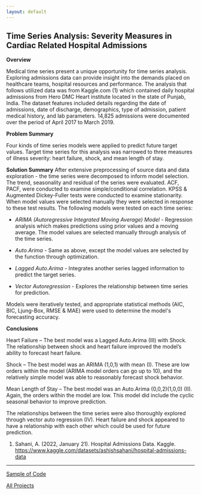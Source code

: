 ```yaml
---
layout: default
---
```


## Time Series Analysis: Severity Measures in Cardiac Related Hospital Admissions ###

__Overview__

Medical time series present a unique opportunity for time series analysis. Exploring admissions data can provide insight into the demands placed on healthcare teams, hospital resources and performance. The analysis that follows utilized data was from Kaggle.com (1) which contained daily hospital admissions from Hero DMC Heart institute located in the state of Punjab, India. The dataset features included details regarding the date of admissions, date of discharge, demographics, type of admission, patient medical history, and lab parameters. 14,825 admissions were documented over the period of April 2017 to March 2019.

__Problem Summary__

Four kinds of time series models were applied to predict future target values. Target time series for this analysis was narrowed to three measures of illness severity: heart failure, shock, and mean length of stay.

__Solution Summary__
After extensive preprocessing of source data and data exploration - the time series were decomposed to inform model selection. The trend, seasonality and residual of the series were evaluated. ACF, PACF, were conducted to examine simple/conditional correlation. KPSS & Augmented Dickey-Fuller tests were conducted to examine stationarity. When model values were selected manually they were selected in response to these test results. The following models were tested on each time series:

* _ARIMA (Autoregressive Integrated Moving Average) Model_ - Regression analysis which makes predictions using prior values and a moving average. The model values are selected manually through analysis of the time series.
  
* _Auto.Arima_ - Same as above, except the model values are selected by the function through optimization.

* _Lagged Auto.Arima_ - Integrates another series lagged information to predict the target series.

* _Vector Autoregression_ - Explores the relationship between time series for prediction.
  
Models were iteratively tested, and appropriate statistical methods (AIC, BIC, Ljung-Box, RMSE & MAE) were used to determine the model's forecasting accuracy.

__Conclusions__

Heart Failure – The best model was a Lagged Auto.Arima (III) with Shock. The relationship between shock and heart failure improved the model’s ability to forecast heart failure.

Shock – The best model was an ARIMA (1,0,1) with mean (I). These are low orders within the model (ARIMA model orders can go up to 10), and the relatively simple model was able to reasonably forecast shock behavior.

Mean Length of Stay – The best model was an Auto.Arima (0,0,2)(1,0,0) (II). Again, the orders within the model are low. This model did include the cyclic seasonal behavior to improve prediction.

The relationships between the time series were also thoroughly explored through vector auto regression (IV). Heart failure and shock appeared to have a relationship with each other which could be used for future prediction.

1)  Sahani, A. (2022, January 21). Hospital Admissions Data. Kaggle. https://www.kaggle.com/datasets/ashishsahani/hospital-admissions-data 

***

[Sample of Code](/notebooks/sample_tsa.html)

[All Projects](/index.html)
